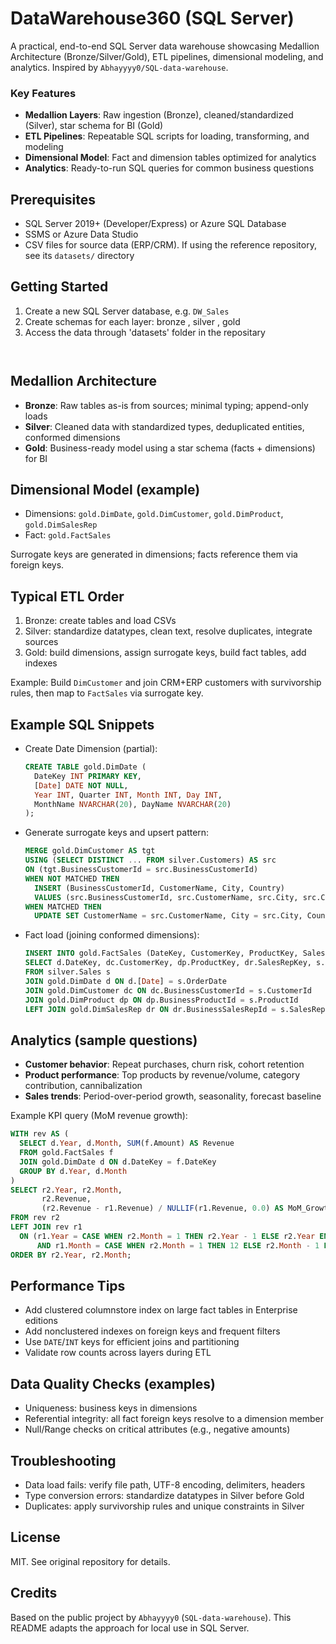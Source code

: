 # DataWarehouse360 (SQL Server)

A practical, end-to-end SQL Server data warehouse showcasing Medallion Architecture (Bronze/Silver/Gold), ETL pipelines, dimensional modeling, and analytics. Inspired by `Abhayyyy0/SQL-data-warehouse`.

### Key Features
- **Medallion Layers**: Raw ingestion (Bronze), cleaned/standardized (Silver), star schema for BI (Gold)
- **ETL Pipelines**: Repeatable SQL scripts for loading, transforming, and modeling
- **Dimensional Model**: Fact and dimension tables optimized for analytics
- **Analytics**: Ready-to-run SQL queries for common business questions

## Prerequisites
- SQL Server 2019+ (Developer/Express) or Azure SQL Database
- SSMS or Azure Data Studio
- CSV files for source data (ERP/CRM). If using the reference repository, see its `datasets/` directory

## Getting Started
1. Create a new SQL Server database, e.g. `DW_Sales`
2. Create schemas for each layer: bronze , silver , gold 
3. Access the data through 'datasets' folder in the repositary
   ```sqlRD


## Medallion Architecture
- **Bronze**: Raw tables as-is from sources; minimal typing; append-only loads
- **Silver**: Cleaned data with standardized types, deduplicated entities, conformed dimensions
- **Gold**: Business-ready model using a star schema (facts + dimensions) for BI

## Dimensional Model (example)
- Dimensions: `gold.DimDate`, `gold.DimCustomer`, `gold.DimProduct`, `gold.DimSalesRep`
- Fact: `gold.FactSales`

Surrogate keys are generated in dimensions; facts reference them via foreign keys.

## Typical ETL Order
1. Bronze: create tables and load CSVs
2. Silver: standardize datatypes, clean text, resolve duplicates, integrate sources
3. Gold: build dimensions, assign surrogate keys, build fact tables, add indexes

Example: Build `DimCustomer` and join CRM+ERP customers with survivorship rules, then map to `FactSales` via surrogate key.

## Example SQL Snippets
- Create Date Dimension (partial):
  ```sql
  CREATE TABLE gold.DimDate (
    DateKey INT PRIMARY KEY,
    [Date] DATE NOT NULL,
    Year INT, Quarter INT, Month INT, Day INT,
    MonthName NVARCHAR(20), DayName NVARCHAR(20)
  );
  ```
- Generate surrogate keys and upsert pattern:
  ```sql
  MERGE gold.DimCustomer AS tgt
  USING (SELECT DISTINCT ... FROM silver.Customers) AS src
  ON (tgt.BusinessCustomerId = src.BusinessCustomerId)
  WHEN NOT MATCHED THEN
    INSERT (BusinessCustomerId, CustomerName, City, Country)
    VALUES (src.BusinessCustomerId, src.CustomerName, src.City, src.Country)
  WHEN MATCHED THEN
    UPDATE SET CustomerName = src.CustomerName, City = src.City, Country = src.Country;
  ```
- Fact load (joining conformed dimensions):
  ```sql
  INSERT INTO gold.FactSales (DateKey, CustomerKey, ProductKey, SalesRepKey, Quantity, Amount)
  SELECT d.DateKey, dc.CustomerKey, dp.ProductKey, dr.SalesRepKey, s.Quantity, s.Amount
  FROM silver.Sales s
  JOIN gold.DimDate d ON d.[Date] = s.OrderDate
  JOIN gold.DimCustomer dc ON dc.BusinessCustomerId = s.CustomerId
  JOIN gold.DimProduct dp ON dp.BusinessProductId = s.ProductId
  LEFT JOIN gold.DimSalesRep dr ON dr.BusinessSalesRepId = s.SalesRepId;
  ```

## Analytics (sample questions)
- **Customer behavior**: Repeat purchases, churn risk, cohort retention
- **Product performance**: Top products by revenue/volume, category contribution, cannibalization
- **Sales trends**: Period-over-period growth, seasonality, forecast baseline

Example KPI query (MoM revenue growth):
```sql
WITH rev AS (
  SELECT d.Year, d.Month, SUM(f.Amount) AS Revenue
  FROM gold.FactSales f
  JOIN gold.DimDate d ON d.DateKey = f.DateKey
  GROUP BY d.Year, d.Month
)
SELECT r2.Year, r2.Month,
       r2.Revenue,
       (r2.Revenue - r1.Revenue) / NULLIF(r1.Revenue, 0.0) AS MoM_Growth
FROM rev r2
LEFT JOIN rev r1
  ON (r1.Year = CASE WHEN r2.Month = 1 THEN r2.Year - 1 ELSE r2.Year END
      AND r1.Month = CASE WHEN r2.Month = 1 THEN 12 ELSE r2.Month - 1 END)
ORDER BY r2.Year, r2.Month;
```

## Performance Tips
- Add clustered columnstore index on large fact tables in Enterprise editions
- Add nonclustered indexes on foreign keys and frequent filters
- Use `DATE`/`INT` keys for efficient joins and partitioning
- Validate row counts across layers during ETL

## Data Quality Checks (examples)
- Uniqueness: business keys in dimensions
- Referential integrity: all fact foreign keys resolve to a dimension member
- Null/Range checks on critical attributes (e.g., negative amounts)

## Troubleshooting
- Data load fails: verify file path, UTF-8 encoding, delimiters, headers
- Type conversion errors: standardize datatypes in Silver before Gold
- Duplicates: apply survivorship rules and unique constraints in Silver

## License
MIT. See original repository for details.

## Credits
Based on the public project by `Abhayyyy0` (`SQL-data-warehouse`). This README adapts the approach for local use in SQL Server.
